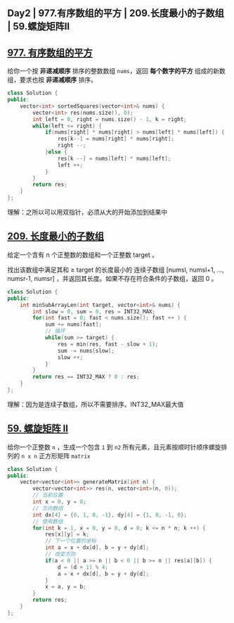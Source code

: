 ## Day2 | 977.有序数组的平方 | 209.长度最小的子数组 | 59.螺旋矩阵II



## [977. 有序数组的平方](https://leetcode.cn/problems/squares-of-a-sorted-array/)

给你一个按 **非递减顺序** 排序的整数数组 `nums`，返回 **每个数字的平方** 组成的新数组，要求也按 **非递减顺序** 排序。

```cpp
class Solution {
public:
    vector<int> sortedSquares(vector<int>& nums) {
        vector<int> res(nums.size(), 0);
        int left = 0, right = nums.size() - 1, k = right;
        while(left <= right) {
            if(nums[right] * nums[right] > nums[left] * nums[left]) {
                res[k--] = nums[right] * nums[right];
                right --;
            }else {
                res[k --] = nums[left] * nums[left];
                left ++;
            }
        }
        return res;
    }
};
```

理解：之所以可以用双指针，必须从大的开始添加到结果中



## [209. 长度最小的子数组](https://leetcode.cn/problems/minimum-size-subarray-sum/)

给定一个含有 n 个正整数的数组和一个正整数 target 。

找出该数组中满足其和 ≥ target 的长度最小的 连续子数组 [numsl, numsl+1, ..., numsr-1, numsr] ，并返回其长度。如果不存在符合条件的子数组，返回 0 。

```cpp
class Solution {
public:
    int minSubArrayLen(int target, vector<int>& nums) {
        int slow = 0, sum = 0, res = INT32_MAX;
        for(int fast = 0; fast < nums.size(); fast ++ ) {
            sum += nums[fast];
            // 循环
            while(sum >= target) {
                res = min(res, fast - slow + 1);
                sum -= nums[slow];
                slow ++;
            }
        }
        return res == INT32_MAX ? 0 : res;
    }
};
```

理解：因为是连续子数组，所以不需要排序。INT32_MAX最大值

## [59. 螺旋矩阵 II](https://leetcode.cn/problems/spiral-matrix-ii/)

给你一个正整数 `n` ，生成一个包含 `1` 到 `n2` 所有元素，且元素按顺时针顺序螺旋排列的 `n x n` 正方形矩阵 `matrix`

```cpp
class Solution {
public:
    vector<vector<int>> generateMatrix(int n) {
        vector<vector<int>> res(n, vector<int>(n, 0));
        // 当前位置
        int x = 0, y = 0;
        // 方向数组
        int dx[4] = {0, 1, 0, -1}, dy[4] = {1, 0, -1, 0};
        // 使用数组
        for(int k = 1, x = 0, y = 0, d = 0; k <= n * n; k ++) {
            res[x][y] = k;
            // 下一个位置的坐标
            int a = x + dx[d], b = y + dy[d];
            // 改变方向
            if(a < 0 || a >= n || b < 0 || b >= n || res[a][b]) {
                d = (d + 1) % 4;
                a = x + dx[d], b = y + dy[d];
            }
            x = a, y = b;
        }
        return res;
    }
};
```

